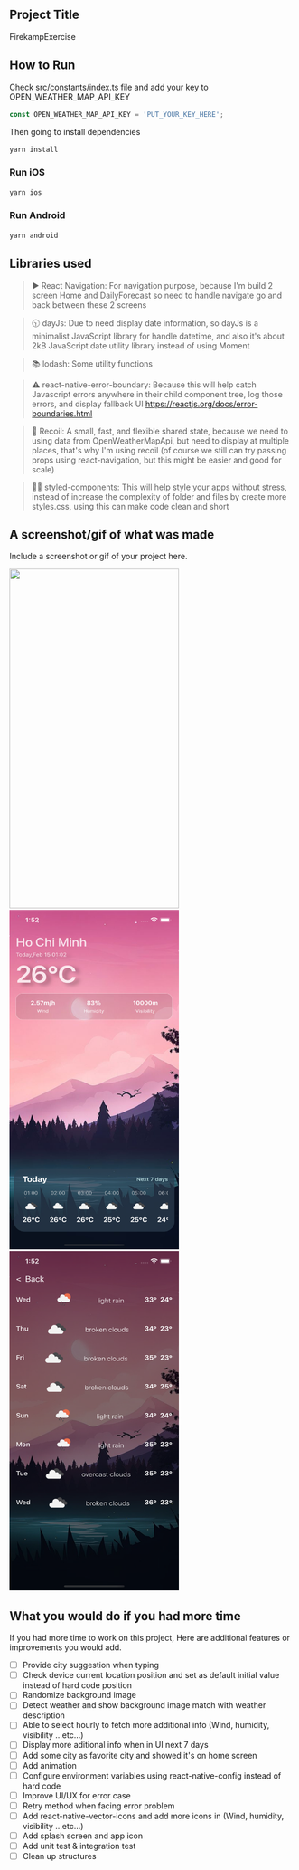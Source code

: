 ## Project Title

FirekampExercise

## How to Run

Check src/constants/index.ts file and add your key to OPEN_WEATHER_MAP_API_KEY

```js
const OPEN_WEATHER_MAP_API_KEY = 'PUT_YOUR_KEY_HERE';
```

Then going to install dependencies

```bash
yarn install
```

### Run iOS

```bash
yarn ios
```

### Run Android

```bash
yarn android
```

## Libraries used

> ▶️ React Navigation: For navigation purpose, because I'm build 2 screen Home and DailyForecast so need to handle navigate go and back between these 2 screens

> 🕥 dayJs: Due to need display date information, so dayJs is a minimalist JavaScript library for handle datetime, and also it's about 2kB JavaScript date utility library instead of using Moment

> 📚 lodash: Some utility functions

> ⚠️ react-native-error-boundary: Because this will help catch Javascript errors anywhere in their child component tree, log those errors, and display fallback UI https://reactjs.org/docs/error-boundaries.html

> 🗽 Recoil: A small, fast, and flexible shared state, because we need to using data from OpenWeatherMapApi, but need to display at multiple places, that's why I'm using recoil (of course we still can try passing props using react-navigation, but this might be easier and good for scale)

> 💅🏾 styled-components: This will help style your apps without stress, instead of increase the complexity of folder and files by create more styles.css, using this can make code clean and short

## A screenshot/gif of what was made

Include a screenshot or gif of your project here.

<img src="./demo/demo.gif" width="300" height="600" />
<img src="./demo/image_1.png" width="300" height="600"/>
<img src="./demo/image_2.png" width="300" height="600" />

## What you would do if you had more time

If you had more time to work on this project, Here are additional features or improvements you would add.

- [ ] Provide city suggestion when typing
- [ ] Check device current location position and set as default initial value instead of hard code position
- [ ] Randomize background image
- [ ] Detect weather and show background image match with weather description
- [ ] Able to select hourly to fetch more additional info (Wind, humidity, visibility ...etc...)
- [ ] Display more aditional info when in UI next 7 days
- [ ] Add some city as favorite city and showed it's on home screen
- [ ] Add animation
- [ ] Configure environment variables using react-native-config instead of hard code
- [ ] Improve UI/UX for error case
- [ ] Retry method when facing error problem
- [ ] Add react-native-vector-icons and add more icons in (Wind, humidity, visibility ...etc...)
- [ ] Add splash screen and app icon
- [ ] Add unit test & integration test
- [ ] Clean up structures

